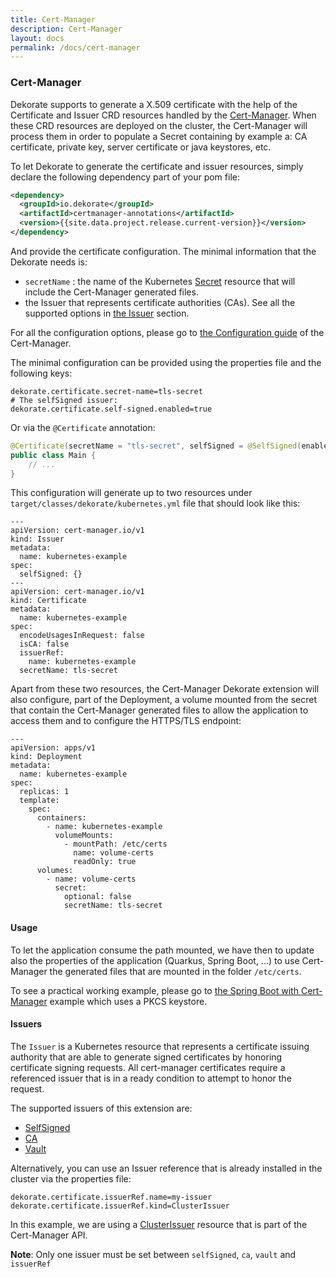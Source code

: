 ```yaml
---
title: Cert-Manager
description: Cert-Manager
layout: docs
permalink: /docs/cert-manager
---
```

### Cert-Manager

Dekorate supports to generate a X.509 certificate with the help of the Certificate and Issuer CRD resources handled by the [Cert-Manager](https://cert-manager.io/). When these CRD resources are deployed on the cluster, the Cert-Manager will process them in order to populate a Secret containing by example a: CA certificate, private key, server certificate or java keystores, etc.

To let Dekorate to generate the certificate and issuer resources, simply declare the following dependency part of your pom file:

```xml
<dependency>
  <groupId>io.dekorate</groupId>
  <artifactId>certmanager-annotations</artifactId>
  <version>{{site.data.project.release.current-version}}</version>
</dependency>
```

And provide the certificate configuration. The minimal information that the Dekorate needs is:
- `secretName` : the name of the Kubernetes [Secret](https://kubernetes.io/docs/concepts/configuration/secret/) resource that will include the Cert-Manager generated files.
- the Issuer that represents certificate authorities (CAs). See all the supported options in [the Issuer](#issuers) section.

For all the configuration options, please go to [the Configuration guide](https://dekorate.io/configuration-guide/#cert-manager) of the Cert-Manager.

The minimal configuration can be provided using the properties file and the following keys:

```
dekorate.certificate.secret-name=tls-secret
# The selfSigned issuer:
dekorate.certificate.self-signed.enabled=true
```

Or via the `@Certificate` annotation:

```java
@Certificate(secretName = "tls-secret", selfSigned = @SelfSigned(enabled = true))
public class Main {
    // ...
}
```

This configuration will generate up to two resources under `target/classes/dekorate/kubernetes.yml` file that should look like this:

```
---
apiVersion: cert-manager.io/v1
kind: Issuer
metadata:
  name: kubernetes-example
spec:
  selfSigned: {}
---
apiVersion: cert-manager.io/v1
kind: Certificate
metadata:
  name: kubernetes-example
spec:
  encodeUsagesInRequest: false
  isCA: false
  issuerRef:
    name: kubernetes-example
  secretName: tls-secret
```

Apart from these two resources, the Cert-Manager Dekorate extension will also configure, part of the Deployment, a volume mounted from the secret that contain the Cert-Manager generated files to allow the application to access them and to configure the HTTPS/TLS endpoint:

```
---
apiVersion: apps/v1
kind: Deployment
metadata:
  name: kubernetes-example
spec:
  replicas: 1
  template:
    spec:
      containers:
        - name: kubernetes-example
          volumeMounts:
            - mountPath: /etc/certs
              name: volume-certs
              readOnly: true
      volumes:
        - name: volume-certs
          secret:
            optional: false
            secretName: tls-secret
```

#### Usage

To let the application consume the path mounted, we have then to update also the properties of the application (Quarkus, Spring Boot, ...) to use Cert-Manager the generated files that are mounted in the folder `/etc/certs`.

To see a practical working example, please go to [the Spring Boot with Cert-Manager](https://github.com/dekorateio/dekorate/tree/main/examples/spring-boot-with-certmanager-example) example which uses a PKCS keystore.

#### Issuers

The `Issuer` is a Kubernetes resource that represents a certificate issuing authority that are able to generate signed certificates by honoring certificate signing requests. All cert-manager certificates require a referenced issuer that is in a ready condition to attempt to honor the request.

The supported issuers of this extension are:

- [SelfSigned](https://cert-manager.io/docs/configuration/selfsigned/)
- [CA](https://cert-manager.io/docs/configuration/ca/)
- [Vault](https://cert-manager.io/docs/configuration/vault/)

Alternatively, you can use an Issuer reference that is already installed in the cluster via the properties file:

```
dekorate.certificate.issuerRef.name=my-issuer
dekorate.certificate.issuerRef.kind=ClusterIssuer
```

In this example, we are using a [ClusterIssuer](https://cert-manager.io/docs/concepts/issuer/) resource that is part of the Cert-Manager API.

**Note**: Only one issuer must be set between `selfSigned`, `ca`, `vault` and `issuerRef`
